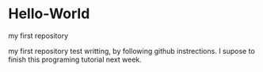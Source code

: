 # Hello-World
my first repository

my first repository test writting, by following github instrections.
I supose to finish this programing tutorial next week.
